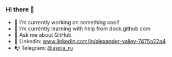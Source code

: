 ### Hi there 👋

- 🔭 I’m currently working on something cool!
- 🌱 I’m currently learning with help from dock.github.com
- 💬 Ask me about GitHub
- 🔮 Linkedin: www.linkedin.com/in/alexander-valiev-7475a22a4
- 📭 Telegram: [@aspia_ru](http://t-do.ru/valiev88 "Telegram channel")
